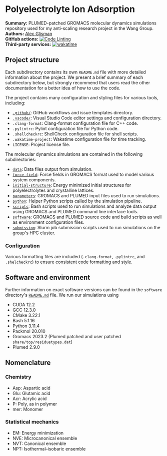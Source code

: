 # Polyelectrolyte Ion Adsorption

**Summary:** PLUMED-patched GROMACS molecular dynamics simulations repository used for my anti-scaling research project in the Wang Group.  
**Authors:** [Alec Glisman](https://github.com/alec-glisman)  
**GitHub actions:**
[![Code Linting](https://github.com/zgw-group/Polyelectrolyte-Ion-Adsorption/actions/workflows/code-linting.yml/badge.svg)](https://github.com/zgw-group/Polyelectrolyte-Ion-Adsorption/actions/workflows/code-linting.yml)  
**Third-party services:**
[![wakatime](https://wakatime.com/badge/github/alec-glisman/Polyelectrolyte-Surface-Adsorption.svg)](https://wakatime.com/badge/github/alec-glisman/Polyelectrolyte-Surface-Adsorption)

## Project structure

Each subdirectory contains its own `README.md` file with more detailed information about the project.
We present a brief summary of each subdirectory below, but strongly recommend that users read the other documentation for a better idea of how to use the code.

The project contains many configuration and styling files for various tools, including:

* [`.github/`](./.github/READ.md): GitHub workflows and issue templates directory.
* [`.vscode/`](./.vscode/README.md): Visual Studio Code editor settings and configuration directory.
* `.clang-format`: Clang-format configuration file for C++ code.
* `.pylintrc`: Pylint configuration file for Python code.
* `.shellcheckrc`: ShellCheck configuration file for shell scripts.
* `.wakatime-project`: Wakatime configuration file for time tracking.
* `LICENSE`: Project license file.

The molecular dynamics simulations are contained in the following subdirectories:

* [`data`](./data/README.md): Data files output from simulation.
* [`force-field`](./force-field/README.md): Force fields in GROMACS format used to model various system components.
* [`initial-structure`](./intial-structure/README.md): Energy minimized initial structures for polyelectrolytes and crystalline lattices.
* [`parameters`](./parameters/README.md): GROMACS and PLUMED input files used to run simulations.
* [`python`](./python/README.md): Helper Python scripts called by the simulation pipeline.
* [`scripts`](./scripts/README.md): Bash scripts used to run simulations and analyze data output using GROMACS and PLUMED command line interface tools.
* [`software`](./software/README.md): GROMACS and PLUMED source code and build scripts as well as environment configuration files.
* [`submission`](./submission/README.md): Slurm job submission scripts used to run simulations on the group's HPC cluster.

### Configuration

Various formatting files are included (`.clang-format`, `.pylintrc`, and `.shelcheckrc`) to ensure consistent code formatting and style.

## Software and environment

Further information on exact software versions can be found in the `software` directory's [`README.md`](software/README.md) file.
We run our simulations using

* CUDA 12.2
* GCC 12.3.0
* CMake 3.22.1
* Bash 5.1.16
* Python 3.11.4
* Packmol 20.010
* Gromacs 2023.2 (Plumed patched and user patched `share/top/residuetypes.dat`)
* Plumed 2.9.0

## Nomenclature

### Chemistry

* Asp: Aspartic acid
* Glu: Glutamic acid
* Acr: Acrylic acid
* P: Poly, as in polymer
* mer: Monomer

### Statistical mechanics

* EM: Energy minimization
* NVE: Microcanonical ensemble
* NVT: Canonical ensemble
* NPT: Isothermal–isobaric ensemble
